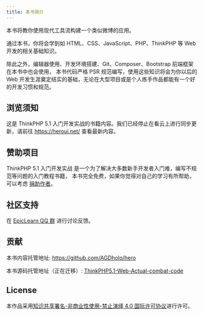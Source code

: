 ```yaml
---
title: 本书简介
---
```


本书将教你使用现代工具流构建一个类似微博的应用。

通过本书，你将会学到如 HTML、CSS、JavaScript、PHP、ThinkPHP 等 Web 开发的相关基础知识。

除此之外，编辑器使用、开发环境搭建、Git、Composer、Bootstrap 前端框架在本书中也会使用， 本书代码严格 PSR 规范编写，使用这些知识将会为你以后的 Web 开发生涯奠定结实的基础，无论在大型项目或是个人练手作品都能有一个好的开发习惯和规范。

## 浏览须知

这是 ThinkPHP 5.1 入门开发实战的书籍内容。我们已经停止在看云上进行同步更新，请前往 https://heroui.net/ 查看最新内容。

## 赞助项目

ThinkPHP 5.1 入门开发实战 是一个为了解决大多数新手开发者入门难，编写不规范等问题的入门教程书籍， 本书完全免费，如果你觉得对自己的学习有所帮助，可以考虑 [捐助作者](1-6-donate)。

## 社区支持

在 [EpicLearn QQ 群](https://jq.qq.com/?_wv=1027&k=5T19zAw) 进行讨论反馈。

## 贡献

本书内容托管地址: https://github.com/AGDholo/hero

本书源码托管地址（正在迁移）: [ThinkPHP5.1-Web-Actual-combat-code](https://github.com/EpicLearn/ThinkPHP5.1-Web-Actual-combat-code)

## License

本作品采用<a rel="license" href="http://creativecommons.org/licenses/by-nc-nd/4.0/">知识共享署名-非商业性使用-禁止演绎 4.0 国际许可协议</a>进行许可。
